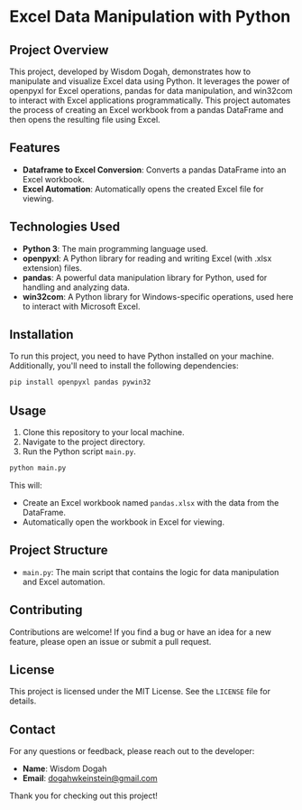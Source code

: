 # Excel Data Manipulation with Python

## Project Overview
This project, developed by Wisdom Dogah, demonstrates how to manipulate and visualize Excel data using Python. It leverages the power of openpyxl for Excel operations, pandas for data manipulation, and win32com to interact with Excel applications programmatically. This project automates the process of creating an Excel workbook from a pandas DataFrame and then opens the resulting file using Excel.

## Features
- **Dataframe to Excel Conversion**: Converts a pandas DataFrame into an Excel workbook.
- **Excel Automation**: Automatically opens the created Excel file for viewing.

## Technologies Used
- **Python 3**: The main programming language used.
- **openpyxl**: A Python library for reading and writing Excel (with .xlsx extension) files.
- **pandas**: A powerful data manipulation library for Python, used for handling and analyzing data.
- **win32com**: A Python library for Windows-specific operations, used here to interact with Microsoft Excel.

## Installation
To run this project, you need to have Python installed on your machine. Additionally, you'll need to install the following dependencies:

```bash
pip install openpyxl pandas pywin32
```

## Usage
1. Clone this repository to your local machine.
2. Navigate to the project directory.
3. Run the Python script `main.py`.

```bash
python main.py
```

This will:
- Create an Excel workbook named `pandas.xlsx` with the data from the DataFrame.
- Automatically open the workbook in Excel for viewing.

## Project Structure
- `main.py`: The main script that contains the logic for data manipulation and Excel automation.

## Contributing
Contributions are welcome! If you find a bug or have an idea for a new feature, please open an issue or submit a pull request.

## License
This project is licensed under the MIT License. See the `LICENSE` file for details.

## Contact
For any questions or feedback, please reach out to the developer:
- **Name**: Wisdom Dogah
- **Email**: dogahwkeinstein@gmail.com

Thank you for checking out this project!
```

